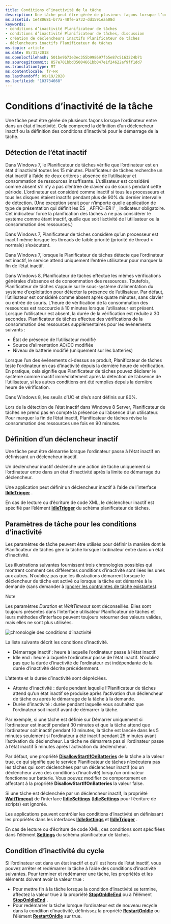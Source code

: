 ```yaml
---
title: Conditions d’inactivité de la tâche
description: Une tâche peut être gérée de plusieurs façons lorsque l’ordinateur entre dans un état d’inactivité. Cela comprend la définition d’un déclencheur inactif ou la définition des conditions d’inactivité pour le démarrage de la tâche.
ms.assetid: 1e480681-b77a-48fe-a732-dd1591eaa08d
keywords:
- conditions d’inactivité Planificateur de tâches
- conditions d’inactivité Planificateur de tâches, discussion
- création de déclencheurs inactifs Planificateur de tâches
- déclencheurs inactifs Planificateur de tâches
ms.topic: article
ms.date: 05/31/2018
ms.openlocfilehash: 501be9b73e3ec355b998697fb5e87c5163224b71
ms.sourcegitcommit: 857e701bbd35004661bb047e1f24622af9ff1dd7
ms.translationtype: MT
ms.contentlocale: fr-FR
ms.lasthandoff: 09/19/2020
ms.locfileid: "103734668"
---
```

# <a name="task-idle-conditions"></a>Conditions d’inactivité de la tâche

Une tâche peut être gérée de plusieurs façons lorsque l’ordinateur entre dans un état d’inactivité. Cela comprend la définition d’un déclencheur inactif ou la définition des conditions d’inactivité pour le démarrage de la tâche.

## <a name="detecting-the-idle-state"></a>Détection de l’état inactif

Dans Windows 7, le Planificateur de tâches vérifie que l’ordinateur est en état d’inactivité toutes les 15 minutes. Planificateur de tâches recherche un état inactif à l’aide de deux critères : absence de l’utilisateur et consommation de ressources insuffisante. L’utilisateur est considéré comme absent s’il n’y a pas d’entrée de clavier ou de souris pendant cette période. L’ordinateur est considéré comme inactif si tous les processeurs et tous les disques étaient inactifs pendant plus de 90% du dernier intervalle de détection. (Une exception serait pour n’importe quelle application de type de présentation qui définit les ES \_ AFFICHER l' \_ indicateur obligatoire. Cet indicateur force la planification des tâches à ne pas considérer le système comme étant inactif, quelle que soit l’activité de l’utilisateur ou la consommation des ressources.)

Dans Windows 7, Planificateur de tâches considère qu’un processeur est inactif même lorsque les threads de faible priorité (priorité de thread < normale) s’exécutent.

Dans Windows 7, lorsque le Planificateur de tâches détecte que l’ordinateur est inactif, le service attend uniquement l’entrée utilisateur pour marquer la fin de l’état inactif.

Dans Windows 8, Planificateur de tâches effectue les mêmes vérifications générales d’absence et de consommation des ressources. Toutefois, Planificateur de tâches s’appuie sur le sous-système d’alimentation du système d’exploitation pour détecter la présence de l’utilisateur. Par défaut, l’utilisateur est considéré comme absent après quatre minutes, sans clavier ou entrée de souris. L’heure de vérification de la consommation des ressources est raccourcie à 10 minutes lorsque l’utilisateur est présent. Lorsque l’utilisateur est absent, la durée de la vérification est réduite à 30 secondes. Planificateur de tâches effectue des vérifications de la consommation des ressources supplémentaires pour les événements suivants :

-   État de présence de l’utilisateur modifié
-   Source d’alimentation AC/DC modifiée
-   Niveau de batterie modifié (uniquement sur les batteries)

Lorsque l’un des événements ci-dessus se produit, Planificateur de tâches teste l’ordinateur en cas d’inactivité depuis la dernière heure de vérification. En pratique, cela signifie que Planificateur de tâches pouvez déclarer le système comme inactif immédiatement après la détection de l’absence de l’utilisateur, si les autres conditions ont été remplies depuis la dernière heure de vérification.

Dans Windows 8, les seuils d’UC et d’e/s sont définis sur 80%.

Lors de la détection de l’état inactif dans Windows 8 Server, Planificateur de tâches ne prend pas en compte la présence ou l’absence d’un utilisateur. Pour marquer la fin de l’état inactif, Planificateur de tâches révise la consommation des ressources une fois en 90 minutes.

## <a name="defining-an-idle-trigger"></a>Définition d’un déclencheur inactif

Une tâche peut être démarrée lorsque l’ordinateur passe à l’état inactif en définissant un déclencheur inactif.

Un déclencheur inactif déclenche une action de tâche uniquement si l’ordinateur entre dans un état d’inactivité après la limite de démarrage du déclencheur.

Une application peut définir un déclencheur inactif à l’aide de l’interface [**IIdleTrigger**](/windows/win32/api/taskschd/nn-taskschd-iidletrigger) .

En cas de lecture ou d’écriture de code XML, le déclencheur inactif est spécifié par l’élément [**IdleTrigger**](taskschedulerschema-idletrigger-triggergroup-element.md) du schéma planificateur de tâches.

## <a name="task-settings-for-idle-conditions"></a>Paramètres de tâche pour les conditions d’inactivité

Les paramètres de tâche peuvent être utilisés pour définir la manière dont le Planificateur de tâches gère la tâche lorsque l’ordinateur entre dans un état d’inactivité.

Les illustrations suivantes fournissent trois chronologies possibles qui montrent comment ces différentes conditions d’inactivité sont liées les unes aux autres. N’oubliez pas que les illustrations démarrent lorsque le déclencheur de tâche est activé ou lorsque la tâche est démarrée à la demande (sans demander à [Ignorer les contraintes de tâche existantes](/windows/win32/api/taskschd/ne-taskschd-task_run_flags)).

> [!NOTE]
> Les paramètres *Duration* et *WaitTimeout* sont déconseillés. Elles sont toujours présentes dans l’interface utilisateur Planificateur de tâches et leurs méthodes d’interface peuvent toujours retourner des valeurs valides, mais elles ne sont plus utilisées.

![chronologie des conditions d’inactivité](images/idle-conditions2.png)

La liste suivante décrit les conditions d’inactivité.
- Démarrage inactif : heure à laquelle l’ordinateur passe à l’état inactif.
- Idle end : heure à laquelle l’ordinateur passe de l’état inactif. N’oubliez pas que la durée d’inactivité de l’ordinateur est indépendante de la durée d’inactivité décrite précédemment.

L’attente et la durée d’inactivité sont dépréciées.
- Attente d’inactivité : durée pendant laquelle l’Planificateur de tâches attend qu’un état inactif se produise après l’activation d’un déclencheur de tâche ou après le démarrage de la tâche à la demande.
- Durée d’inactivité : durée pendant laquelle vous souhaitez que l’ordinateur soit inactif avant de démarrer la tâche.

Par exemple, si une tâche est définie sur Démarrer uniquement si l’ordinateur est inactif pendant 30 minutes et que la tâche attend que l’ordinateur soit inactif pendant 10 minutes, la tâche est lancée dans les 5 minutes seulement si l’ordinateur a été inactif pendant 25 minutes avant l’activation du déclencheur. La tâche ne démarrera pas si l’ordinateur passe à l’état inactif 5 minutes après l’activation du déclencheur.

Par défaut, une propriété [**DisallowStartIfOnBatteries**](/windows/desktop/api/taskschd/nf-taskschd-itasksettings-get_disallowstartifonbatteries) de la tâche a la valeur true, ce qui signifie que le service Planificateur de tâches n’exécutera pas les tâches qui sont déclenchées par un déclencheur inactif (ou un déclencheur avec des conditions d’inactivité) lorsqu’un ordinateur fonctionne sur batterie. Vous pouvez modifier ce comportement en affectant à la propriété **DisallowStartIfOnBatteries** la valeur false.

Si une tâche est déclenchée par un déclencheur inactif, la propriété [**WaitTimeout**](/windows/desktop/api/taskschd/nf-taskschd-iidlesettings-get_waittimeout) de l’interface [**IIdleSettings**](/windows/desktop/api/taskschd/nn-taskschd-iidlesettings) ([**IdleSettings**](idlesettings.md) pour l’écriture de scripts) est ignorée.

Les applications peuvent contrôler les conditions d’inactivité en définissant les propriétés dans les interfaces [**IIdleSettings**](/windows/desktop/api/taskschd/nn-taskschd-iidlesettings) et [**IIdleTrigger**](/windows/win32/api/taskschd/nn-taskschd-iidletrigger) .

En cas de lecture ou d’écriture de code XML, ces conditions sont spécifiées dans l’élément [**Settings**](taskschedulerschema-settings-tasktype-element.md) du schéma planificateur de tâches.

## <a name="cycling-idle-condition"></a>Condition d’inactivité du cycle

Si l’ordinateur est dans un état inactif et qu’il est hors de l’état inactif, vous pouvez arrêter et redémarrer la tâche à l’aide des conditions d’inactivité suivantes. Pour terminer et redémarrer une tâche, les propriétés et les éléments doivent avoir la valeur true :

-   Pour mettre fin à la tâche lorsque la condition d’inactivité se termine, affectez la valeur true à la propriété [**StopOnIdleEnd**](/windows/desktop/api/taskschd/nf-taskschd-iidlesettings-get_stoponidleend) ou à l’élément [**StopOnIdleEnd**](taskschedulerschema-terminateonidleend-idlesettingstype-element.md) .
-   Pour redémarrer la tâche lorsque l’ordinateur est de nouveau recycle dans la condition d’inactivité, définissez la propriété [**RestartOnIdle**](/windows/desktop/api/taskschd/nf-taskschd-iidlesettings-get_restartonidle) ou l’élément [**RestartOnIdle**](taskschedulerschema-restartonidle-idlesettingstype-element.md) sur true.
